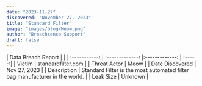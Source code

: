 ```yaml
---
date: "2023-11-27"
discovered: "November 27, 2023"
title: "Standard Filter"
image: "images/blog/Meow.png"
author: "Breachsense Support"
draft: false
---
```


| Data Breach Report           |              | 
| :-----------: | :-------------:     |:-------------:    | :-----:|
| Victim      | standardfilter.com      | 
| Threat Actor      | Meow      | 
| Date Discovered      | Nov 27, 2023      | 
| Description      | Standard Filter is the most automated filter bag manufacturer in the world.      | 
| Leak Size      | Unknown      | 

